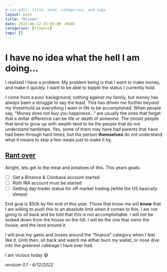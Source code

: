 ```yaml
---
# can edit: title, date, categories, and tags
layout: post
title: "Driven"
date: 2022-06-12 23:59:00 -0500
categories: [finance]
tags: []
---
```


# I have no idea what the hell I am doing...

I realized I have a problem. My problem being is that I want to make money, and make it quickly. I want to be able to topple the status I currently hold.

I come from a poor background; nothing against my family, but money has always been a struggle to say the least. This has driven me further beyond my threshhold as everything I want in life to be accomplished. When people say, "Money does not buy you happiness..." are usually the ones that forget that a dollar difference can be life or death of someone. The (most) people that tend to grow up with wealth tend to be the people that do not understand hardships. Yes, some of them may have had parents that have had been through hard times, but the person __themselves__ do not understand what it means to skip a few meals just to make it by.

## <u>Rant over</u>
Alright, lets get to the meat and potatoes of this. This years goals:

- [ ] Get a Binance & Coinbase account started
- [ ] Roth IRA account must be started
- [ ] Getting day-trader status for off market trading (while the US basically sleeps)

End goal is $50k by the end of this year. Those that know me will __know__ that I am willing to push this to an absolute limit when it comes to this. I am not going to sit back and be told that this is not accomplishable. I will not be looked down from the house on the hill. I will be the one that owns the house, and the land around it. 

I will post my gains and losses around the "finance" category when I feel like it. Until then, sit back and watch me either burn my wallet, or nose dive into the greenest cabbage I have ever had.

I am vicious today 😅

_revision 0.1 - 6/12/2022_